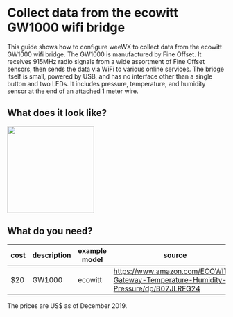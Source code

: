 # Collect data from the ecowitt GW1000 wifi bridge

This guide shows how to configure weeWX to collect data from the ecowitt GW1000 wifi bridge.  The GW1000 is manufactured by Fine Offset.  It receives 915MHz radio signals from a wide assortment of Fine Offset sensors, then sends the data via WiFi to various online services.  The bridge itself is small, powered by USB, and has no interface other than a single button and two LEDs.  It includes pressure, temperature, and humidity sensor at the end of an attached 1 meter wire.

## What does it look like?

<img src="gw1000-recipe/gw1000.png" width="200">

## What do you need?

| cost | description | example model | source |
|---|---|---|---|
| $20 | GW1000 | ecowitt | https://www.amazon.com/ECOWITT-Gateway-Temperature-Humidity-Pressure/dp/B07JLRFG24 |

The prices are US$ as of December 2019.
